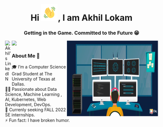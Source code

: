 
<!--
**akhillokam/akhillokam** is a ✨ _special_ ✨ repository because its `README.md` (this file) appears on your GitHub profile.

Here are some ideas to get you started:

- 🔭 I’m currently working on ...
- 🌱 I’m currently learning ...
- 👯 I’m looking to collaborate on ...
- 🤔 I’m looking for help with ...
- 💬 Ask me about ...
- 📫 How to reach me: ...
- 😄 Pronouns: ...
- ⚡ Fun fact: ...
-->


<!-- Readme Update-->

<h1 align="center">Hi <img src="https://github.com/akhillokam/akhillokam/blob/main/Wave.gif" height="55px" width="55px">, I am Akhil Lokam</h1>
<h3 align="center">Getting in the Game. Committed to the Future 😁 </h3>


<a href="https://www.linkedin.com/in/shammi-akhil-lokam/">
  <img align="left" alt="Akhil's LinkedIN" width="22px" src="https://cdn.jsdelivr.net/npm/simple-icons@v3/icons/linkedin.svg" />
</a>

<a href="mailto:shammi.akhil97@gmail.com ">
  <img align="left" width="26px" src="https://cdn.jsdelivr.net/npm/simple-icons@v3/icons/gmail.svg" />
</a>

<p><img align="right" alt="GIF" src="https://github.com/akhillokam/akhillokam/blob/main/tech.gif" width="300" height="250" /></p> </br>


### About Me 🚀
🎓  I’m a Computer Science Grad Student at The University of Texas at Dallas. </br>
👨‍💻  Passionate about Data Science, Machine Learning , AI, Kubernetes, Web Development, DevOps. </br>
🤔  Currenly seeking FALL 2022 SE internships. <br/>
⚡  Fun fact: I have broken humor. <br/>


